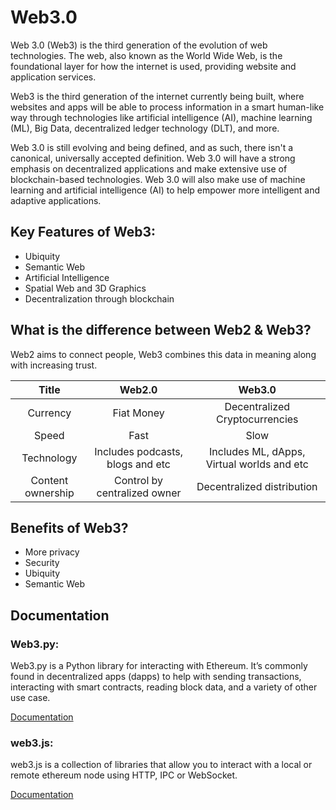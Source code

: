 
# Web3.0

Web 3.0 (Web3) is the third generation of the evolution of web technologies. The web, also known as the World Wide Web, is the foundational layer for how the internet is used, providing website and application services.

Web3 is the third generation of the internet currently being built, where websites and apps will be able to process information in a smart human-like way through technologies like artificial intelligence (AI), machine learning (ML), Big Data, decentralized ledger technology (DLT), and more.

Web 3.0 is still evolving and being defined, and as such, there isn't a canonical, universally accepted definition. Web 3.0 will have a strong emphasis on decentralized applications and make extensive use of blockchain-based technologies. Web 3.0 will also make use of machine learning and artificial intelligence (AI) to help empower more intelligent and adaptive applications.

## Key Features of Web3:

- Ubiquity
- Semantic Web
- Artificial Intelligence
- Spatial Web and 3D Graphics
- Decentralization through blockchain

## What is the difference between Web2 & Web3?
Web2 aims to connect people, Web3 combines this data in meaning along with increasing trust.

| Title | Web2.0    | Web3.0    |
| :-----: | :---: | :---: |
| Currency | Fiat Money | Decentralized Cryptocurrencies   |
| Speed | Fast | Slow |
| Technology | Includes podcasts, blogs and etc  | Includes ML, dApps, Virtual worlds and etc   |
| Content ownership |  Control by centralized owner  | Decentralized distribution  |

## Benefits of Web3?
- More privacy
- Security
- Ubiquity
- Semantic Web

## Documentation

### Web3.py:
Web3.py is a Python library for interacting with Ethereum. It’s commonly found in decentralized apps (dapps) to help with sending transactions, interacting with smart contracts, reading block data, and a variety of other use case.

[Documentation](https://web3py.readthedocs.io/)

### web3.js:
web3.js is a collection of libraries that allow you to interact with a local or remote ethereum node using HTTP, IPC or WebSocket.

[Documentation](https://web3js.readthedocs.io/)
